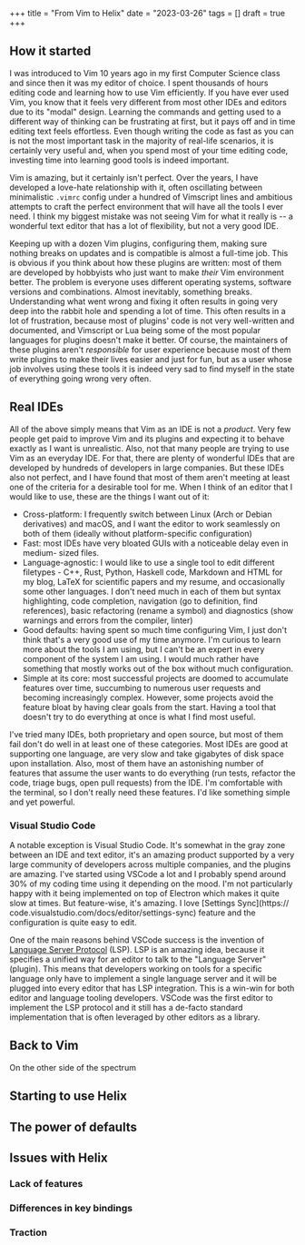 +++
title = "From Vim to Helix"
date = "2023-03-26"
tags = []
draft = true
+++

## How it started

I was introduced to Vim 10 years ago in my first Computer Science class and
since then it was my editor of choice. I spent thousands of hours editing code
and learning how to use Vim efficiently. If you have ever used Vim, you know
that it feels very different from most other IDEs and editors due to its "modal"
design. Learning the commands and getting used to a different way of thinking
can be frustrating at first, but it pays off and in time editing text feels
effortless. Even though writing the code as fast as you can is not the most
important task in the majority of real-life scenarios, it is certainly very
useful and, when you spend most of your time editing code, investing time into
learning good tools is indeed important.

Vim is amazing, but it certainly isn't perfect. Over the years, I have developed
a love-hate relationship with it, often oscillating between minimalistic
`.vimrc` config under a hundred of Vimscript lines and ambitious attempts to
craft the perfect environment that will have all the tools I ever need. I think
my biggest mistake was not seeing Vim for what it really is -- a wonderful text
editor that has a lot of flexibility, but not a very good IDE.

Keeping up with a dozen Vim plugins, configuring them, making sure nothing
breaks on updates and is compatible is almost a full-time job. This is obvious
if you think about how these plugins are written: most of them are developed by
hobbyists who just want to make *their* Vim environment better. The problem is
everyone uses different operating systems, software versions and combinations.
Almost inevitably, something breaks. Understanding what went wrong and fixing
it often results in going very deep into the rabbit hole and spending a lot of
time. This often results in a lot of frustration, because most of plugins' code
is not very well-written and documented, and Vimscript or Lua being some of
the most popular languages for plugins doesn't make it better. Of course, the
maintainers of these plugins aren't *responsible* for user experience because
most of them write plugins to make their lives easier and just for fun, but as a
user whose job involves using these tools it is indeed very sad to find myself
in the state of everything going wrong very often.

## Real IDEs

All of the above simply means that Vim as an IDE is not a *product*. Very
few people get paid to improve Vim and its plugins and expecting it to behave
exactly as I want is unrealistic. Also, not that many people are trying to use
Vim as an everyday IDE. For that, there are plenty of wonderful IDEs that are
developed by hundreds of developers in large companies. But these IDEs also not
perfect, and I have found that most of them aren't meeting at least one of the
criteria for a desirable tool for me. When I think of an editor that I would
like to use, these are the things I want out of it:

- Cross-platform: I frequently switch between Linux (Arch or Debian derivatives)
  and macOS, and I want the editor to work seamlessly on both of them (ideally
  without platform-specific configuration)
- Fast: most IDEs have very bloated GUIs with a noticeable delay even in medium-
  sized files.
- Language-agnostic: I would like to use a single tool to edit different
  filetypes - C++, Rust, Python, Haskell code, Markdown and HTML for my blog,
  LaTeX for scientific papers and my resume, and occasionally some other
  languages. I don't need much in each of them but syntax highlighting, code
  completion, navigation (go to definition, find references), basic refactoring
  (rename a symbol) and diagnostics (show warnings and errors from the compiler,
  linter)
- Good defaults: having spent so much time configuring Vim, I just don't think
  that's a very good use of my time anymore. I'm curious to learn more about the
  tools I am using, but I can't be an expert in every component of the system I
  am using. I would much rather have something that mostly works out of the box
  without much configuration.
- Simple at its core: most successful projects are doomed to accumulate features
  over time, succumbing to numerous user requests and becoming increasingly
  complex. However, some projects avoid the feature bloat by having clear goals
  from the start. Having a tool that doesn't try to do everything at once is
  what I find most useful.

I've tried many IDEs, both proprietary and open source, but most of them
fail don't do well in at least one of these categories. Most IDEs are good at
supporting one language, are very slow and take gigabytes of disk space upon
installation. Also, most of them have an astonishing number of features that
assume the user wants to do everything (run tests, refactor the code, triage
bugs, open pull requests) from the IDE. I'm comfortable with the terminal, so I
don't really need these features. I'd like something simple and yet powerful.

### Visual Studio Code

A notable exception is Visual Studio Code. It's somewhat in the gray zone
between an IDE and text editor, it's an amazing product supported by a very
large community of developers across multiple companies, and the plugins
are amazing. I've started using VSCode a lot and I probably spend around
30% of my coding time using it depending on the mood. I'm not particularly
happy with it being implemented on top of Electron which makes it quite slow
at times. But feature-wise, it's amazing. I love [Settings Sync](https://
code.visualstudio.com/docs/editor/settings-sync) feature and the configuration
is quite easy to edit.

One of the main reasons behind VSCode success is the invention of [Language
Server Protocol](https://microsoft.github.io/language-server-protocol/) (LSP).
LSP is an amazing idea, because it specifies a unified way for an editor to talk
to the "Language Server" (plugin). This means that developers working on tools
for a specific language only have to implement a single language server and it
will be plugged into every editor that has LSP integration. This is a win-win
for both editor and language tooling developers. VSCode was the first editor to
implement the LSP protocol and it still has a de-facto standard implementation
that is often leveraged by other editors as a library.

## Back to Vim

On the other side of the spectrum

## Starting to use Helix

## The power of defaults

## Issues with Helix

### Lack of features

### Differences in key bindings

### Traction
